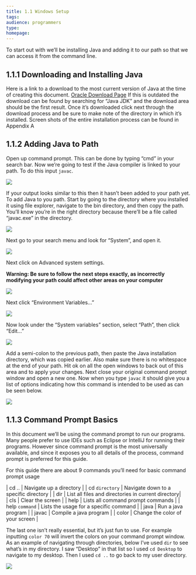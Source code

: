 ```yaml
---
title: 1.1 Windows Setup
tags:
audience: programmers
type:
homepage:
---
```

To start out with we’ll be installing Java and adding it to our path so that we can access it from the command line.

## 1.1.1 Downloading and Installing Java
Here is a link to a download to the most current version of Java at the time of creating this document.
[Oracle Download Page](http://www.oracle.com/technetwork/java/javase/downloads/jdk8-downloads-2133151.html)
If this is outdated the download can be found by searching for “Java JDK” and the download area should be the first result.
Once it’s downloaded click next through the download process and be sure to make note of the directory in which it’s installed. Screen shots of the entire installation process can be found in Appendix A

## 1.1.2 Adding Java to Path
Open up command prompt. This can be done by typing “cmd” in your search bar. Now we’re going to test if the Java compiler is linked to your path. To do this input `javac`.

![](img/1a_javac_pre.png)

If your output looks similar to this then it hasn’t been added to your path yet.
To add Java to you path. Start by going to the directory where you installed it using file explorer, navigate to the bin directory, and then copy the path. You’ll know you’re in the right directory because there’ll be a file called “javac.exe” in the directory.

![](img/1a_window1.png)

Next go to your search menu and look for “System”, and open it.

![](img/1a_window2.png)

Next click on Advanced system settings.

**Warning: Be sure to follow the next steps exactly, as incorrectly modifying your path could affect other areas on your computer**

![](img/1a_window3.png)

Next click “Environment Variables…”

![](img/1a_window4.png)

Now look under the “System variables” section, select “Path”, then click “Edit…”

![](img/1a_window5.png)

Add a semi-colon to the previous path, then paste the Java installation directory, which was copied earlier. Also make sure there is no whitespace at the end of your path.
Hit ok on all the open windows to back out of this area and to apply your changes.
Next close your original command prompt window and open a new one. Now when you type `javac` it should give you a list of options indicating how this command is intended to be used as can be seen below.

![](img/1a_javac_post.png)

## 1.1.3 Command Prompt Basics

In this document we’ll be using the command prompt to run our programs. Many people prefer to use IDEs such as Eclipse or IntelliJ for running their programs. However since command prompt is the most universally available, and since it exposes you to all details of the process, command prompt is preferred for this guide.

For this guide there are about 9 commands you’ll need for basic command prompt usage

| cd ..            | Navigate up a directory |
| cd ```directory```   | Navigate down to a specific directory |
| dir              | List all files and directories in current directory|  
| cls			   | Clear the screen |
| help		       | Lists all command prompt commands |
| help ```command```   | Lists the usage for a specific command |
| java			   | Run a java program |
| javac		       | Compile a java program |
| color			   | Change the color of your screen |

The last one isn’t really essential, but it’s just fun to use. For example inputting `color 70` will invert the colors on your command prompt window.
As an example of navigating through directories, below I’ve used `dir` to see what’s in my directory. I saw “Desktop” in that list so I used `cd Desktop` to navigate to my desktop. Then I used `cd ..` to go back to my user directory.

![](img/1a_dos_ex.png)
